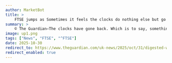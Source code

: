 ```yaml
---
author: MarketBot
title: >
    FTSE jumps as Sometimes it feels the clocks do nothing else but go back
summary: >
    © The Guardian—The clocks have gone back. Which is to say, something happened overnight for reasons that I am no closer to understanding now than I was half a century ago as a newborn babe.
image: up1.png
tags: ["News", "FTSE", "^FTSE"]
date: 2025-10-30
redirect_to: https://www.theguardian.com/uk-news/2025/oct/31/digested-week-sometimes-it-feels-the-clocks-do-nothing-else-but-go-back
redirect_enabled: true
---
```

